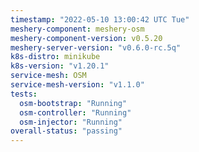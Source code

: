 ```yaml
---
timestamp: "2022-05-10 13:00:42 UTC Tue"
meshery-component: meshery-osm
meshery-component-version: v0.5.20
meshery-server-version: "v0.6.0-rc.5q"
k8s-distro: minikube
k8s-version: "v1.20.1"
service-mesh: OSM
service-mesh-version: "v1.1.0"
tests:
  osm-bootstrap: "Running"
  osm-controller: "Running"
  osm-injector: "Running"
overall-status: "passing"
---
```

